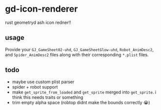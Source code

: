 # gd-icon-renderer

rust geometryd ash icon redner!!

## usage

Provide your `GJ_GameSheet02-uhd`, `GJ_GameSheetGlow-uhd`, `Robot_AnimDesc2`, and `Spider_AnimDesc2` files along with their corresponding `*.plist` files.

## todo

- maybe use custom plist parser
- spider + robot support
- make `get_sprite_from_loaded` and `get_sprite` merged into `get_sprite`. i think this needs traits or something
- trim empty alpha space (robtop didnt make the bounds correctly :sob:)